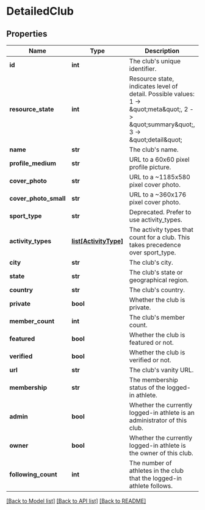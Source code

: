 # DetailedClub

## Properties
Name | Type | Description | Notes
------------ | ------------- | ------------- | -------------
**id** | **int** | The club&#39;s unique identifier. | [optional] 
**resource_state** | **int** | Resource state, indicates level of detail. Possible values: 1 -&gt; \&quot;meta\&quot;, 2 -&gt; \&quot;summary\&quot;, 3 -&gt; \&quot;detail\&quot; | [optional] 
**name** | **str** | The club&#39;s name. | [optional] 
**profile_medium** | **str** | URL to a 60x60 pixel profile picture. | [optional] 
**cover_photo** | **str** | URL to a ~1185x580 pixel cover photo. | [optional] 
**cover_photo_small** | **str** | URL to a ~360x176  pixel cover photo. | [optional] 
**sport_type** | **str** | Deprecated. Prefer to use activity_types. | [optional] 
**activity_types** | [**list[ActivityType]**](ActivityType.md) | The activity types that count for a club. This takes precedence over sport_type. | [optional] 
**city** | **str** | The club&#39;s city. | [optional] 
**state** | **str** | The club&#39;s state or geographical region. | [optional] 
**country** | **str** | The club&#39;s country. | [optional] 
**private** | **bool** | Whether the club is private. | [optional] 
**member_count** | **int** | The club&#39;s member count. | [optional] 
**featured** | **bool** | Whether the club is featured or not. | [optional] 
**verified** | **bool** | Whether the club is verified or not. | [optional] 
**url** | **str** | The club&#39;s vanity URL. | [optional] 
**membership** | **str** | The membership status of the logged-in athlete. | [optional] 
**admin** | **bool** | Whether the currently logged-in athlete is an administrator of this club. | [optional] 
**owner** | **bool** | Whether the currently logged-in athlete is the owner of this club. | [optional] 
**following_count** | **int** | The number of athletes in the club that the logged-in athlete follows. | [optional] 

[[Back to Model list]](../README.md#documentation-for-models) [[Back to API list]](../README.md#documentation-for-api-endpoints) [[Back to README]](../README.md)


